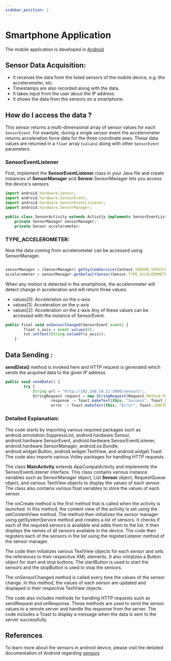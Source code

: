 ```yaml
---
sidebar_position: 1
---
```


# Smartphone Application 
The mobile application is developed in [Android](https://developer.android.com/)

## Sensor Data Acquisition:
- It receives the data from the listed sensors of the mobile device, e.g. the accelerometer, etc.
- Timestamps are also recorded along with the data.
- It takes input from the user about the IP address.
- It shows the data from the sensors on a smartphone. 
## How do I access the data ?

This sensor returns a multi-dimensional array of sensor values for each `SensorEvent`. For example, during a single sensor event the accelerometer returns acceleration force data for the three coordinate axes. These data values are returned in a `float` array (`values`) along with other `SensorEvent` parameters.


### SensorEventListener
First, implement the **SensorEventListener** class in your Java file and create instances of **SensorManager** and **Sensor**.SensorManager lets you access the device's sensors


```jsx title="SensorActivity.java" {6,7,8}showLineNumbers
import android.hardware.Sensor;
import android.hardware.SensorEvent;
import android.hardware.SensorEventListener;
import android.hardware.SensorManager;

public class SensorActivity extends Activity implements SensorEventListener {
    private SensorManager sensorManager;
    private Sensor accelerometer;

```
### TYPE_ACCELEROMETER:
Now the data coming from accelerometer can be accessed using SensorManager.
```jsx title="SensorActivity.java"

sensorManager = (SensorManager) getSystemService(Context.SENSOR_SERVICE);
accelerometer = sensorManager.getDefaultSensor(Sensor.TYPE_ACCELEROMETER);

```

When any motion is detected in the smartphone, the accelerometer will detect change in acceleration and will return three values:
- values[0]: Acceleration on the x-axis
- values[1]: Acceleration on the y-axis
- values[2]: Acceleration on the z-axis
Any of these values can be accessed with the instance of SensorEvent.

```jsx title="SensorActivity.java"
public final void onSensorChanged(SensorEvent event) {
        float x_axis = event.values[0];
        txt.setText(String.valueOf(x_axis));
    }

```
## Data Sending :
**sendData()** method is invoked here and HTTP request is generated which sends the acquired data to the given IP address

``` jsx title="SensorActivity.java" showLineNumbers
public void sendData() {
        try {
            String url = "http://192.168.10.11:5000/sensors";;
            StringRequest request = new StringRequest(Request.Method.POST,url,
                    response -> Toast.makeText(this, "Success", Toast.LENGTH_SHORT).show(),
                    error -> Toast.makeText(this, "Error", Toast.LENGTH_SHORT).show())
```
 ### Detailed Explanation:
  
The code starts by importing various required packages such as android.annotation.SuppressLint, android.hardware.Sensor, android.hardware.SensorEvent, android.hardware.SensorEventListener, android.hardware.SensorManager, android.os.Bundle, android.widget.Button, android.widget.TextView, and android.widget.Toast. The code also imports various Volley packages for handling HTTP requests.

The class **MainActivity** extends AppCompatActivity and implements the SensorEventListener interface. This class contains various instance variables such as SensorManager object, List **Sensor** object, RequestQueue object, and various TextView objects to display the values of each sensor. The class also contains various float variables to store the values of each sensor.

The onCreate method is the first method that is called when the activity is launched. In this method, the content view of the activity is set using the setContentView method. The method then initializes the sensor manager using getSystemService method and creates a list of sensors. It checks if each of the required sensors is available and adds them to the list. It then displays the names of all sensors available in the device. The code then registers each of the sensors in the list using the registerListener method of the sensor manager.

The code then initializes various TextView objects for each sensor and sets the references to their respective XML elements. It also initializes a Button object for start and stop buttons. The startButton is used to start the sensors and the stopButton is used to stop the sensors.

The onSensorChanged method is called every time the values of the sensor change. In this method, the values of each sensor are updated and displayed in their respective TextView objects.

The code also includes methods for handling HTTP requests such as sendRequest and onResponse. These methods are used to send the sensor values to a remote server and handle the response from the server. The code includes a Toast to display a message when the data is sent to the server successfully.

## References
To learn more about the sensors in android device, please visit the detailed documentation of Android regarding [sensors](https://developer.android.com/reference/android/hardware/Sensor)
